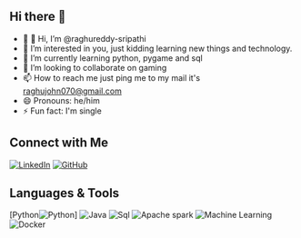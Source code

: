 ## Hi there 👋
- 🔭 👋 Hi, I’m @raghureddy-sripathi
- 👀 I’m interested in you, just kidding learning new things and technology.
- 🌱 I’m currently learning python, pygame and sql
- 💞️ I’m looking to collaborate on gaming 
- 📫 How to reach me just ping me to my mail it's raghujohn070@gmail.com
- 😄 Pronouns: he/him
- ⚡ Fun fact: I'm single


## Connect with Me
[![LinkedIn](https://img.icons8.com/?size=100&id=64154&format=png&color=000000)](https://www.linkedin.com/in/raghavender-reddy-sripathi-262b00203)
[![GitHub](https://img.icons8.com/?size=100&id=118557&format=png&color=000000)](https://github.com/raghureddy-sripathi)


## Languages & Tools
[Python![Python](https://img.icons8.com/?size=100&id=pIJdjOoL6KfU&format=png&color=000000)]
![Java](https://img.icons8.com/?size=100&id=WbhlkucPF3tZ&format=png&color=000000)
![Sql](https://img.icons8.com/?size=100&id=Lk9yC4HS5r3p&format=png&color=000000)
![Apache spark](https://img.icons8.com/?size=100&id=0cRqPqlItA0E&format=png&color=000000)
![Machine Learning](https://img.icons8.com/?size=100&id=fTkqveCX0blI&format=png&color=000000)
![Docker](https://img.icons8.com/?size=100&id=LdUzF8b5sz2R&format=png&color=000000)
<!--
**raghureddy-sripathi/raghureddy-sripathi** is a ✨ _special_ ✨ repository because its `README.md` (this file) appears on your GitHub profile.

Here are some ideas to get you started:

- 🔭 - 👋 Hi, I’m @raghureddy-sripathi
- 👀 I’m interested in you, just kidding learning new things and technology.
- 🌱 I’m currently learning python, pygame and sql
- 💞️ I’m looking to collaborate on gaming 
- 📫 How to reach me just ping me to my mail it's raghujohn070@gmail.com
- 😄 Pronouns: he/him
- ⚡ Fun fact: I'm single
-->
